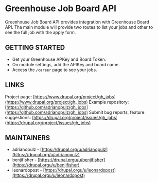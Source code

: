 # Greenhouse Job Board API

Greenhouse Job Board API provides integration with Greenhouse Board API.
Tha main module will provide two routes to list your jobs and other to see the
full job with the apply form.

## GETTING STARTED

- Get your Greenhouse APKey and Board Token.
- On module settings, add the APIKey and board name.
- Access the `/career` page to see your jobs.

## LINKS

Project page:
[https://www.drupal.org/project/gh_jobs](https://www.drupal.org/project/gh_jobs)
Example repository:
[https://github.com/adrianopulz/gh_jobs](https://github.com/adrianopulz/gh_jobs)
Submit bug reports, feature suggestions:
[https://drupal.org/project/issues/gh_jobs](https://drupal.org/project/issues/gh_jobs)

## MAINTAINERS

- adrianopulz -
  [https://drupal.org/u/adrianopulz](https://drupal.org/u/adrianopulz)
- benjifisher -
  [https://drupal.orgu/u/benjifisher](https://drupal.orgu/u/benjifisher)
- leonardopost -
  [https://drupal.orgu/u/leonardopost](https://drupal.orgu/u/leonardopost)
